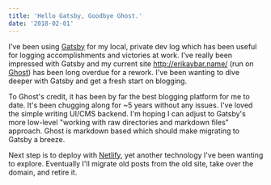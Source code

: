 ```yaml
---
title: 'Hello Gatsby, Goodbye Ghost.'
date: '2018-02-01'
---
```


I've been using [Gatsby](https://www.gatsbyjs.org/) for my local, private dev log which has been useful for logging accomplishments and victories at work. I've really been impressed with Gatsby and my current site http://erikaybar.name/ (run on [Ghost](https://ghost.org/)) has been long overdue for a rework. I've been wanting to dive deeper with Gatsby and get a fresh start on blogging.

To Ghost's credit, it has been by far the best blogging platform for me to date. It's been chugging along for ~5 years without any issues. I've loved the simple writing UI/CMS backend. I'm hoping I can adjust to Gatsby's more low-level "working with raw directories and markdown files" approach. Ghost is markdown based which should make migrating to Gatsby a breeze.

Next step is to deploy with [Netlify](https://www.netlify.com/), yet another technology I've been wanting to explore. Eventually I'll migrate old posts from the old site, take over the domain, and retire it.
